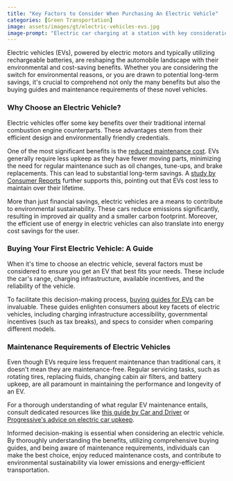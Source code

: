 ```yaml
---
title: "Key Factors to Consider When Purchasing An Electric Vehicle"
categories: [Green Transportation]
image: assets/images/gt/electric-vehicles-evs.jpg
image-prompt: "Electric car charging at a station with key considerations when buying an EV noted"
---
```


Electric vehicles (EVs), powered by electric motors and typically utilizing rechargeable batteries, are reshaping the automobile landscape with their environmental and cost-saving benefits. Whether you are considering the switch for environmental reasons, or you are drawn to potential long-term savings, it's crucial to comprehend not only the many benefits but also the buying guides and maintenance requirements of these novel vehicles.

### Why Choose an Electric Vehicle?

Electric vehicles offer some key benefits over their traditional internal combustion engine counterparts. These advantages stem from their efficient design and environmentally friendly credentials.

One of the most significant benefits is the [reduced maintenance cost](https://www.duke-energy.com/energy-education/electric-vehicles/choosing-your-ev). EVs generally require less upkeep as they have fewer moving parts, minimizing the need for regular maintenance such as oil changes, tune-ups, and brake replacements. This can lead to substantial long-term savings. A [study by Consumer Reports](https://www.consumerreports.org/cars/hybrids-evs/electric-cars-101-the-answers-to-all-your-ev-questions-a7130554728/) further supports this, pointing out that EVs cost less to maintain over their lifetime.

More than just financial savings, electric vehicles are a means to contribute to environmental sustainability. These cars reduce emissions significantly, resulting in improved air quality and a smaller carbon footprint. Moreover, the efficient use of energy in electric vehicles can also translate into energy cost savings for the user.

### Buying Your First Electric Vehicle: A Guide

When it's time to choose an electric vehicle, several factors must be considered to ensure you get an EV that best fits your needs. These include the car's range, charging infrastructure, available incentives, and the reliability of the vehicle.

To facilitate this decision-making process, [buying guides for EVs](https://www.ucsusa.org/resources/ev-buying-guide) can be invaluable. These guides enlighten consumers about key facets of electric vehicles, including charging infrastructure accessibility, governmental incentives (such as tax breaks), and specs to consider when comparing different models.

### Maintenance Requirements of Electric Vehicles

Even though EVs require less frequent maintenance than traditional cars, it doesn't mean they are maintenance-free. Regular servicing tasks, such as rotating tires, replacing fluids, changing cabin air filters, and battery upkeep, are all paramount in maintaining the performance and longevity of an EV.

For a thorough understanding of what regular EV maintenance entails, consult dedicated resources like [this guide by Car and Driver](https://www.caranddriver.com/shopping-advice/a40957766/electric-car-maintenance/) or [Progressive's advice on electric car upkeep](https://www.progressive.com/lifelanes/on-the-road/electric-car-maintenance/). 

Informed decision-making is essential when considering an electric vehicle. By thoroughly understanding the benefits, utilizing comprehensive buying guides, and being aware of maintenance requirements, individuals can make the best choice, enjoy reduced maintenance costs, and contribute to environmental sustainability via lower emissions and energy-efficient transportation.